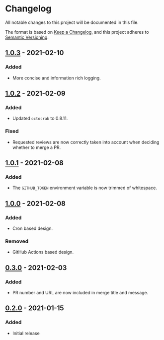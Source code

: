 # Changelog
All notable changes to this project will be documented in this file.

The format is based on [Keep a Changelog](https://keepachangelog.com/en/1.0.0/),
and this project adheres to [Semantic Versioning](https://semver.org/spec/v2.0.0.html).

[Unreleased]: https://github.com/EmbarkStudios/octobors/compare/1.0.3...HEAD
[1.0.3]: https://github.com/EmbarkStudios/octobors/releases/tag/1.0.3
[1.0.2]: https://github.com/EmbarkStudios/octobors/releases/tag/1.0.2
[1.0.1]: https://github.com/EmbarkStudios/octobors/releases/tag/1.0.1
[1.0.0]: https://github.com/EmbarkStudios/octobors/releases/tag/1.0.0
[0.3.0]: https://github.com/EmbarkStudios/octobors/releases/tag/0.3.0
[0.2.0]: https://github.com/EmbarkStudios/octobors/releases/tag/0.2.0

## [1.0.3] - 2021-02-10
### Added
- More concise and information rich logging.

## [1.0.2] - 2021-02-09
### Added
- Updated `octocrab` to 0.8.11.

### Fixed
- Requested reviews are now correctly taken into account when deciding
  whether to merge a PR.

## [1.0.1] - 2021-02-08
### Added
- The `GITHUB_TOKEN` environment variable is now trimmed of whitespace.

## [1.0.0] - 2021-02-08
### Added
- Cron based design.

### Removed
- GitHub Actions based design.

## [0.3.0] - 2021-02-03
### Added
- PR number and URL are now included in merge title and message.

## [0.2.0] - 2021-01-15
### Added
- Initial release
